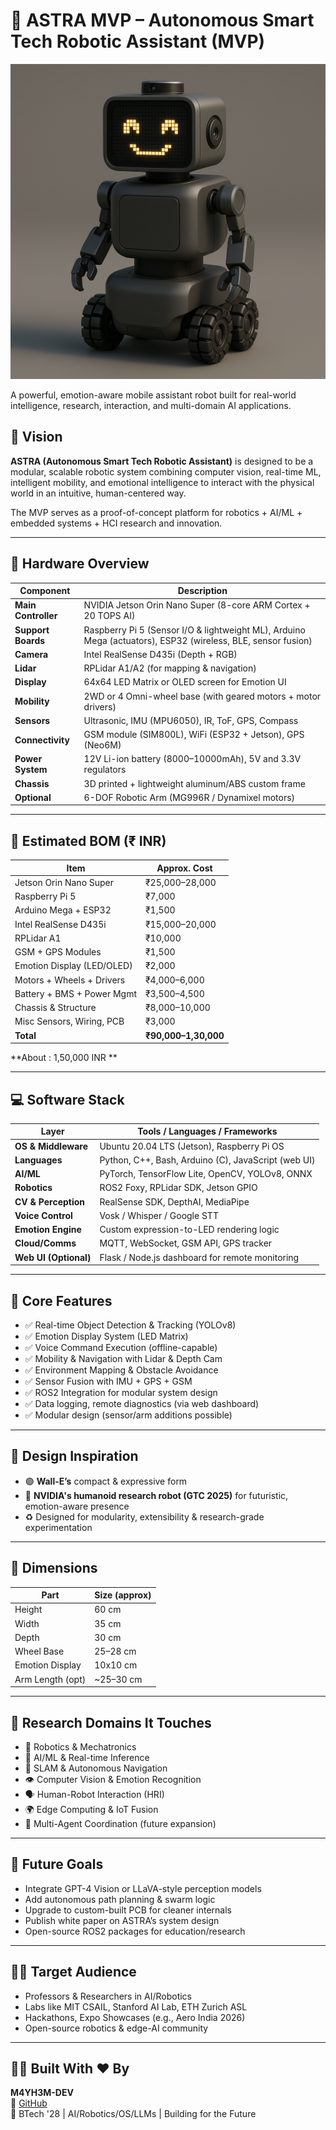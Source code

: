 # 🤖 ASTRA MVP – Autonomous Smart Tech Robotic Assistant (MVP)

![Banner](./ROBOT_MVP.png)

A powerful, emotion-aware mobile assistant robot built for real-world intelligence, research, interaction, and multi-domain AI applications.

## 🌟 Vision

**ASTRA (Autonomous Smart Tech Robotic Assistant)** is designed to be a modular, scalable robotic system combining computer vision, real-time ML, intelligent mobility, and emotional intelligence to interact with the physical world in an intuitive, human-centered way.

The MVP serves as a proof-of-concept platform for robotics + AI/ML + embedded systems + HCI research and innovation.

---

## 🔩 Hardware Overview

| Component | Description |
|----------|-------------|
| **Main Controller** | NVIDIA Jetson Orin Nano Super (8-core ARM Cortex + 20 TOPS AI) |
| **Support Boards** | Raspberry Pi 5 (Sensor I/O & lightweight ML), Arduino Mega (actuators), ESP32 (wireless, BLE, sensor fusion) |
| **Camera** | Intel RealSense D435i (Depth + RGB) |
| **Lidar** | RPLidar A1/A2 (for mapping & navigation) |
| **Display** | 64x64 LED Matrix or OLED screen for Emotion UI |
| **Mobility** | 2WD or 4 Omni-wheel base (with geared motors + motor drivers) |
| **Sensors** | Ultrasonic, IMU (MPU6050), IR, ToF, GPS, Compass |
| **Connectivity** | GSM module (SIM800L), WiFi (ESP32 + Jetson), GPS (Neo6M) |
| **Power System** | 12V Li-ion battery (8000–10000mAh), 5V and 3.3V regulators |
| **Chassis** | 3D printed + lightweight aluminum/ABS custom frame |
| **Optional** | 6-DOF Robotic Arm (MG996R / Dynamixel motors) |

---

## 💸 Estimated BOM (₹ INR)

| Item                        | Approx. Cost |
|-----------------------------|--------------|
| Jetson Orin Nano Super      | ₹25,000–28,000 |
| Raspberry Pi 5              | ₹7,000 |
| Arduino Mega + ESP32        | ₹1,500 |
| Intel RealSense D435i       | ₹15,000–20,000 |
| RPLidar A1                  | ₹10,000 |
| GSM + GPS Modules           | ₹1,500 |
| Emotion Display (LED/OLED)  | ₹2,000 |
| Motors + Wheels + Drivers   | ₹4,000–6,000 |
| Battery + BMS + Power Mgmt  | ₹3,500–4,500 |
| Chassis & Structure         | ₹8,000–10,000 |
| Misc Sensors, Wiring, PCB   | ₹3,000 |
| **Total**                   | **₹90,000–1,30,000** |

**About : 1,50,000 INR **

---

## 💻 Software Stack

| Layer | Tools / Languages / Frameworks |
|-------|-------------------------------|
| **OS & Middleware** | Ubuntu 20.04 LTS (Jetson), Raspberry Pi OS |
| **Languages** | Python, C++, Bash, Arduino (C), JavaScript (web UI) |
| **AI/ML** | PyTorch, TensorFlow Lite, OpenCV, YOLOv8, ONNX |
| **Robotics** | ROS2 Foxy, RPLidar SDK, Jetson GPIO |
| **CV & Perception** | RealSense SDK, DepthAI, MediaPipe |
| **Voice Control** | Vosk / Whisper / Google STT |
| **Emotion Engine** | Custom expression-to-LED rendering logic |
| **Cloud/Comms** | MQTT, WebSocket, GSM API, GPS tracker |
| **Web UI (Optional)** | Flask / Node.js dashboard for remote monitoring |

---

## 🧠 Core Features

- ✅ Real-time Object Detection & Tracking (YOLOv8)
- ✅ Emotion Display System (LED Matrix)
- ✅ Voice Command Execution (offline-capable)
- ✅ Mobility & Navigation with Lidar & Depth Cam
- ✅ Environment Mapping & Obstacle Avoidance
- ✅ Sensor Fusion with IMU + GPS + GSM
- ✅ ROS2 Integration for modular system design
- ✅ Data logging, remote diagnostics (via web dashboard)
- ✅ Modular design (sensor/arm additions possible)

---

## 🧬 Design Inspiration

- 🟢 **Wall-E’s** compact & expressive form
- 🔵 **NVIDIA's humanoid research robot (GTC 2025)** for futuristic, emotion-aware presence
- ♻️ Designed for modularity, extensibility & research-grade experimentation

---

## 📏 Dimensions

| Part           | Size (approx) |
|----------------|---------------|
| Height         | 60 cm |
| Width          | 35 cm |
| Depth          | 30 cm |
| Wheel Base     | 25–28 cm |
| Emotion Display | 10x10 cm |
| Arm Length (opt) | ~25–30 cm |

---

## 🔬 Research Domains It Touches

- 🤖 Robotics & Mechatronics
- 🧠 AI/ML & Real-time Inference
- 📍 SLAM & Autonomous Navigation
- 👁️ Computer Vision & Emotion Recognition
- 🗣️ Human-Robot Interaction (HRI)
- 🌍 Edge Computing & IoT Fusion
- 🧩 Multi-Agent Coordination (future expansion)

---

## 🎯 Future Goals

- Integrate GPT-4 Vision or LLaVA-style perception models
- Add autonomous path planning & swarm logic
- Upgrade to custom-built PCB for cleaner internals
- Publish white paper on ASTRA’s system design
- Open-source ROS2 packages for education/research

---

## 🧑‍🏫 Target Audience

- Professors & Researchers in AI/Robotics
- Labs like MIT CSAIL, Stanford AI Lab, ETH Zurich ASL
- Hackathons, Expo Showcases (e.g., Aero India 2026)
- Open-source robotics & edge-AI community

---

## 🙋‍♂️ Built With ❤️ By

**M4YH3M-DEV**  
🔗 [GitHub](https://github.com/M4YH3M-DEV)  
🧪 BTech '28 | AI/Robotics/OS/LLMs | Building for the Future


